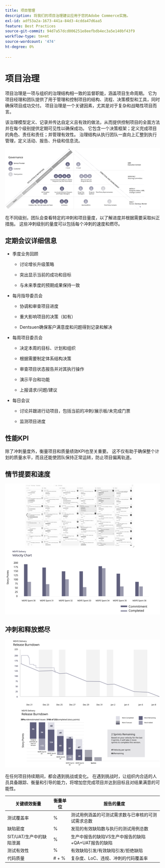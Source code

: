 ```yaml
---
title: 项目管理
description: 将我们的项目治理建议应用于您的Adobe Commerce实施。
exl-id: adf53a2a-1673-441a-84d3-4cdda47d6aa5
feature: Best Practices
source-git-commit: 94d7a57dcd006251e8eefbdb4ec3a5e140bf43f9
workflow-type: tm+mt
source-wordcount: '474'
ht-degree: 0%

---
```


# 项目治理

项目治理是一项与组织的治理结构相一致的监督职能，涵盖项目生命周期。 它为项目经理和团队提供了用于管理和控制项目的结构、流程、决策模型和工具，同时确保项目成功交付。 项目治理是一个关键因素，尤其是对于复杂和战略性项目而言。

该治理模型定义、记录并传达自定义且有效的做法，从而提供控制项目的全面方法并在每个级别提供定期可见性以确保成功。 它包含一个决策框架；定义完成项目的角色、责任和责任；并管理有效性。 治理结构从执行团队一直向上汇整到执行管理，定义活动、报告、升级和信息流。

![项目治理信息图](../../assets/playbooks/project-governance.svg)

在不同级别，团队会查看特定的冲刺和项目量度，以了解进度并根据需要采取纠正措施。 这些冲刺级别的量度可以包括每个冲刺的速度和燃尽。

## 定期会议详细信息

- 季度业务回顾

   - 讨论增长升级策略

   - 突出显示当前的成功和目标

   - 与未来季度的预期成果保持一致

- 每月指导委员会

   - 协调和审查项目进度

   - 重大影响项目的决策（如有）

   - Dentsuen确保客户满意度和问题得到记录和解决

- 每周项目委员会

   - 决定本周的目标、计划和组织

   - 根据需要制定体系结构决策

   - 审查项目状态报告并对其执行操作

   - 演示平台和功能

   - 上报请求/问题/建议

- 每日会议

   - 讨论并跟进行动项目，包括当前的冲刺/展示板/未完成门票

   - 监测项目进度

## 性能KPI

除了冲刺量度外，衡量项目和质量绩效KPI也至关重要。 这不仅有助于确保整个计划的质量水平，而且还能使团队保持正常运转，防止项目偏离轨道。

## 情节提要和速度

![示例Kanban板](../../assets/playbooks/kanban-board-chart.svg)

## 冲刺和释放燃尽

![冲刺和释放燃尽图示例](../../assets/playbooks/sprint-release-burndown.svg)

在任何项目持续期间，都会遇到挑战或变化。 在遇到挑战时，让组织内合适的人员具备跟踪、衡量和引导的能力，将增加您完成项目并达到目标且对结果满意的可能性。

<table>
<thead>
  <tr>
    <th>关键绩效衡量</th>
    <th>衡量单位</th>
    <th>报告的量度</th>
  </tr>
</thead>
<tbody>
  <tr>
    <td>测试覆盖率</td>
    <td>%</td>
    <td>测试用例涵盖的可测试需求数与已审核的可测试需求总数</td>
  </tr>
  <tr>
    <td>缺陷密度</td>
    <td>%</td>
    <td>发现的有效缺陷数与执行的测试用例总数</td>
  </tr>
  <tr>
    <td>SIT/UAT/生产中的缺陷泄漏</td>
    <td>%</td>
    <td>生产中报告的缺陷VS生产中报告的缺陷+QA+UAT报告的缺陷</td>
  </tr>
  <tr>
    <td>测试有效性</td>
    <td>%</td>
    <td>有效缺陷引发/有效缺陷引发/拒绝缺陷</td>
  </tr>
  <tr>
    <td>代码质量</td>
    <td># + %</td>
    <td>复杂度、LoC、违规、冲刺的代码覆盖率</td>
  </tr>
</tbody>
</table>
